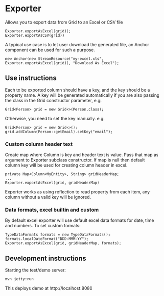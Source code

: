# Exporter

Allows you to export data from Grid to an Excel or CSV file
```
Exporter.exportAsExcel(grid));
Exporter.exportAsCSV(grid))
```

A typical use case is to let user download the generated file, an Anchor component can be used for such a purpose.
```
new Anchor(new StreamResource("my-excel.xls", Exporter.exportAsExcel(grid)), "Download As Excel");
```

## Use instructions

Each to be exported column should have a key, and the key should be a property name. 
A key will be generated automatically if you are also passing the class in the Grid constructor parameter, e.g.
```
Grid<Person> grid = new Grid<>(Person.class);
```
Otherwise, you need to set the key manually. e.g.
```
Grid<Person> grid = new Grid<>();
grid.addColumn(Person::getEmail).setKey("email");
```

### Custom column header text

Create map where Column is key and header text is value. Pass that map as argument to Exporter subclass constructor.
If map is null then default column key will be used for creating column header in excel.
```
private Map<Column<MyEntity>, String> gridHeaderMap;
...
Exporter.exportAsExcel(grid, gridHeaderMap)
```
Exporter works as using reflection to read property from each item, any column without a valid key will be ignored.
 
### Data formats, excel builtin and custom

By default excel exporter will use default excel data formats for date, time and numbers. To set custom formats:
```
TypeDataFormats formats = new TypeDataFormats();
formats.localDateFormat("DDD-MMM-YY");
Exporter.exportAsExcel(grid, gridHeaderMap, formats);
```


## Development instructions

Starting the test/demo server:
```
mvn jetty:run
```

This deploys demo at http://localhost:8080
